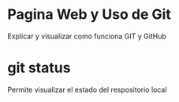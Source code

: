 # Pagina Web y Uso de Git
Explicar y visualizar como funciona GIT y GitHub

  # git status
  Permite visualizar el estado del respositorio local
